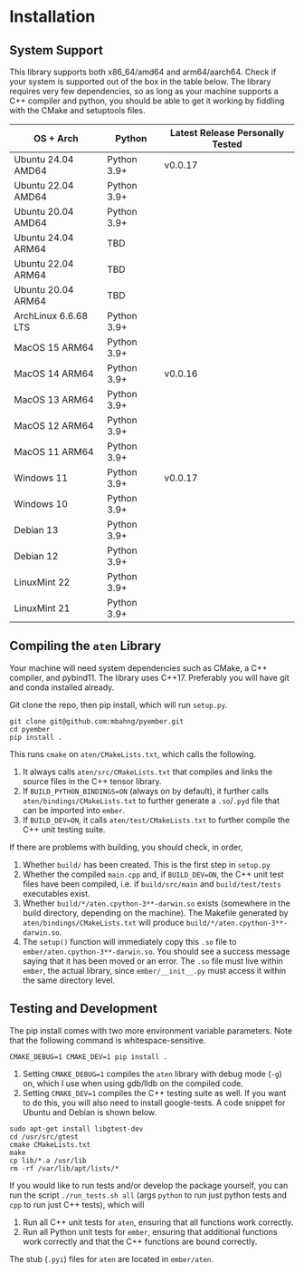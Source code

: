 # Installation 

## System Support 

This library supports both x86_64/amd64 and arm64/aarch64. Check if your system is supported out of the box in the table below. The library requires very few dependencies, so as long as your machine supports a C++ compiler and python, you should be able to get it working by fiddling with the CMake and setuptools files. 

| OS + Arch | Python | Latest Release Personally Tested |
|-|-|-|
|Ubuntu 24.04 AMD64     | Python 3.9+ | v0.0.17 |
|Ubuntu 22.04 AMD64     | Python 3.9+ ||
|Ubuntu 20.04 AMD64     | Python 3.9+ ||
|Ubuntu 24.04 ARM64     | TBD | |
|Ubuntu 22.04 ARM64     | TBD | |
|Ubuntu 20.04 ARM64     | TBD | |
|ArchLinux 6.6.68 LTS   | Python 3.9+ ||
|MacOS 15 ARM64         | Python 3.9+ || 
|MacOS 14 ARM64         | Python 3.9+ | v0.0.16 |
|MacOS 13 ARM64         | Python 3.9+ ||
|MacOS 12 ARM64         | Python 3.9+ ||
|MacOS 11 ARM64         | Python 3.9+ ||
|Windows 11             | Python 3.9+ | v0.0.17 |
|Windows 10             | Python 3.9+ ||
|Debian 13              | Python 3.9+ ||
|Debian 12              | Python 3.9+ ||
|LinuxMint 22           | Python 3.9+ ||
|LinuxMint 21           | Python 3.9+ ||

## Compiling the `aten` Library  

Your machine will need system dependencies such as CMake, a C++ compiler, and pybind11. The library uses C++17. Preferably you will have git and conda installed already. 

Git clone the repo, then pip install, which will run `setup.py`. 

```
git clone git@github.com:mbahng/pyember.git 
cd pyember 
pip install .
```

This runs `cmake` on `aten/CMakeLists.txt`, which calls the following. 
1. It always calls `aten/src/CMakeLists.txt` that compiles and links the source files in the C++ tensor library. 
2. If `BUILD_PYTHON_BINDINGS=ON` (always on by default), it further calls `aten/bindings/CMakeLists.txt` to further generate a `.so`/`.pyd` file that can be imported into `ember`. 
3. If `BUILD_DEV=ON`, it calls `aten/test/CMakeLists.txt` to further compile the C++ unit testing suite. 

If there are problems with building, you should check, in order, 
1. Whether `build/` has been created. This is the first step in `setup.py` 
2. Whether the compiled `main.cpp` and, if `BUILD_DEV=ON`, the C++ unit test files have been compiled, i.e. if `build/src/main` and `build/test/tests` executables exist. 
3. Whether `build/*/aten.cpython-3**-darwin.so` exists (somewhere in the build directory, depending on the machine). The Makefile generated by `aten/bindings/CMakeLists.txt` will produce `build/*/aten.cpython-3**-darwin.so`. 
4. The `setup()` function will immediately copy this `.so` file to `ember/aten.cpython-3**-darwin.so`. You should see a success message saying that it has been moved or an error. The `.so` file must live within `ember`, the actual library, since `ember/__init__.py` must access it within the same directory level. 

## Testing and Development

The pip install comes with two more environment variable parameters. Note that the following command is whitespace-sensitive. 
```
CMAKE_DEBUG=1 CMAKE_DEV=1 pip install .
```
1. Setting `CMAKE_DEBUG=1` compiles the `aten` library with debug mode (`-g`) on, which I use when using gdb/lldb on the compiled code. 
2. Setting `CMAKE_DEV=1` compiles the C++ testing suite as well. If you want to do this, you will also need to install google-tests. A code snippet for Ubuntu and Debian is shown below. 
```
sudo apt-get install libgtest-dev 
cd /usr/src/gtest 
cmake CMakeLists.txt 
make 
cp lib/*.a /usr/lib 
rm -rf /var/lib/apt/lists/*
```

If you would like to run tests and/or develop the package yourself, you can run the script `./run_tests.sh all` (args `python` to run just python tests and `cpp` to run just C++ tests), which will 
1. Run all C++ unit tests for `aten`, ensuring that all functions work correctly. 
2. Run all Python unit tests for `ember`, ensuring that additional functions work correctly and that the C++ functions are bound correctly. 

The stub (`.pyi`) files for `aten` are located in `ember/aten`. 

